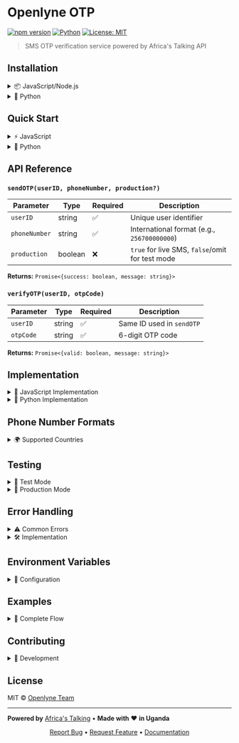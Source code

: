 # Openlyne OTP

[![npm version](https://badge.fury.io/js/openlyne-otp.svg)](https://badge.fury.io/js/openlyne-otp)
[![Python](https://img.shields.io/badge/python-3.6%2B-blue.svg)](https://python.org)
[![License: MIT](https://img.shields.io/badge/License-MIT-yellow.svg)](https://opensource.org/licenses/MIT)

> SMS OTP verification service powered by Africa's Talking API

## Installation

<details>
<summary>📦 JavaScript/Node.js</summary>

```bash
npm install openlyne-otp
# or
yarn add openlyne-otp
```

</details>

<details>
<summary>🐍 Python</summary>

```bash
pip install openlyne-otp
# or
pip install requests  # if using the snippet below
```

</details>

## Quick Start

<details>
<summary>⚡ JavaScript</summary>

```javascript
const { sendOTP, verifyOTP } = require('./otp');

const API_KEY = 'your-api-key-here';

// Send OTP
await sendOTP('user123', '256700000000', true); // production mode

// Verify OTP
const result = await verifyOTP('user123', '123456');
console.log(result.valid ? 'Valid' : 'Invalid');
```

</details>

<details>
<summary>🐍 Python</summary>

```python
from otp import send_otp, verify_otp

API_KEY = 'your-api-key-here'

# Send OTP
send_otp('user123', '256700000000', True)  # production mode

# Verify OTP
result = verify_otp('user123', '123456')
print('Valid' if result['valid'] else 'Invalid')
```

</details>

## API Reference

### `sendOTP(userID, phoneNumber, production?)`

| Parameter | Type | Required | Description |
|-----------|------|----------|-------------|
| `userID` | string | ✅ | Unique user identifier |
| `phoneNumber` | string | ✅ | International format (e.g., `256700000000`) |
| `production` | boolean | ❌ | `true` for live SMS, `false`/omit for test mode |

**Returns:** `Promise<{success: boolean, message: string}>`

### `verifyOTP(userID, otpCode)`

| Parameter | Type | Required | Description |
|-----------|------|----------|-------------|
| `userID` | string | ✅ | Same ID used in `sendOTP` |
| `otpCode` | string | ✅ | 6-digit OTP code |

**Returns:** `Promise<{valid: boolean, message: string}>`

## Implementation

<details>
<summary>📱 JavaScript Implementation</summary>

```javascript
const API_KEY = 'your-api-key-here';
const BASE_URL = 'https://openlyne.sliplane.app/webhook';

async function sendOTP(userID, phoneNumber, production = false) {
  const response = await fetch(`${BASE_URL}/send-otp`, {
    method: 'POST',
    headers: {
      'Content-Type': 'application/json',
      'X-API-Key': API_KEY,
    },
    body: JSON.stringify({
      uid: userID,
      phone: phoneNumber,
      production
    }),
  });
  
  if (!response.ok) throw new Error('Failed to send OTP');
  return response.json();
}

async function verifyOTP(userID, otpCode) {
  const response = await fetch(`${BASE_URL}/verify-otp`, {
    method: 'POST',
    headers: {
      'Content-Type': 'application/json',
      'X-API-Key': API_KEY,
    },
    body: JSON.stringify({
      uid: userID,
      code: otpCode,
    }),
  });
  
  if (!response.ok) throw new Error('Failed to verify OTP');
  return response.json();
}

module.exports = { sendOTP, verifyOTP };
```

</details>

<details>
<summary>🐍 Python Implementation</summary>

```python
import requests

API_KEY = 'your-api-key-here'
BASE_URL = 'https://openlyne.sliplane.app/webhook'

def send_otp(user_id, phone_number, production=False):
    """Send OTP to phone number"""
    response = requests.post(
        f'{BASE_URL}/send-otp',
        headers={
            'Content-Type': 'application/json',
            'X-API-Key': API_KEY,
        },
        json={
            'uid': user_id,
            'phone': phone_number,
            'production': production
        }
    )
    
    if not response.ok:
        raise Exception('Failed to send OTP')
    
    return response.json()

def verify_otp(user_id, otp_code):
    """Verify OTP code"""
    response = requests.post(
        f'{BASE_URL}/verify-otp',
        headers={
            'Content-Type': 'application/json',
            'X-API-Key': API_KEY,
        },
        json={
            'uid': user_id,
            'code': otp_code,
        }
    )
    
    if not response.ok:
        raise Exception('Failed to verify OTP')
    
    return response.json()
```

</details>

## Phone Number Formats

<details>
<summary>🌍 Supported Countries</summary>

| Country | Format | Example |
|---------|---------|---------|
| 🇺🇬 Uganda | `256XXXXXXXXX` | `256700000000` |
| 🇰🇪 Kenya | `254XXXXXXXXX` | `254700000000` |
| 🇹🇿 Tanzania | `255XXXXXXXXX` | `255700000000` |
| 🇷🇼 Rwanda | `250XXXXXXXXX` | `250700000000` |
| 🇳🇬 Nigeria | `234XXXXXXXXX` | `234700000000` |
| 🇬🇭 Ghana | `233XXXXXXXXX` | `233700000000` |
| 🇿🇦 South Africa | `27XXXXXXXXX` | `27700000000` |
| 🇺🇸 United States | `1XXXXXXXXXX` | `12345678901` |
| 🇬🇧 United Kingdom | `44XXXXXXXXX` | `447700000000` |

</details>

## Testing

<details>
<summary>🧪 Test Mode</summary>

```javascript
// Test mode (default)
await sendOTP('user123', '256700000000');
```

View test messages: [Africa's Talking Simulator](https://simulator.africastalking.com/)

</details>

<details>
<summary>🚀 Production Mode</summary>

```javascript
// Production mode
await sendOTP('user123', '256700000000', true);
```

Real SMS will be sent to the phone number.

</details>

## Error Handling

<details>
<summary>⚠️ Common Errors</summary>

| Error | Cause | Solution |
|-------|-------|----------|
| `Failed to send OTP` | Invalid API key or phone format | Check credentials and use international format |
| `Failed to verify OTP` | Wrong user ID or expired code | Ensure same `userID` for send/verify |
| `Network timeout` | Connection issues | Retry with exponential backoff |
| `OTP expired` | Code too old | Resend new OTP |

</details>

<details>
<summary>🛠️ Implementation</summary>

```javascript
// JavaScript
try {
  await sendOTP('user123', '256700000000', true);
} catch (error) {
  console.error('OTP Error:', error.message);
}
```

```python
# Python
try:
    send_otp('user123', '256700000000', True)
except Exception as error:
    print(f'OTP Error: {error}')
```

</details>

## Environment Variables

<details>
<summary>🔐 Configuration</summary>

```bash
# .env file
OPENLYNE_API_KEY=your-api-key-here
OPENLYNE_BASE_URL=https://openlyne.sliplane.app/webhook
```

```javascript
// JavaScript
const API_KEY = process.env.OPENLYNE_API_KEY;
```

```python
# Python
import os
API_KEY = os.getenv('OPENLYNE_API_KEY')
```

</details>

## Examples

<details>
<summary>🔄 Complete Flow</summary>

```javascript
async function authenticateUser(phoneNumber) {
  const userId = generateUserId();
  
  try {
    // Send OTP
    await sendOTP(userId, phoneNumber, true);
    console.log('OTP sent successfully');
    
    // Get user input (pseudo-code)
    const userOTP = await getUserInput();
    
    // Verify OTP
    const result = await verifyOTP(userId, userOTP);
    
    if (result.valid) {
      console.log('User authenticated');
      return { success: true, userId };
    } else {
      console.log('Invalid OTP');
      return { success: false, error: 'Invalid OTP' };
    }
  } catch (error) {
    console.error('Authentication failed:', error);
    return { success: false, error: error.message };
  }
}
```

</details>

## Contributing

<details>
<summary>🤝 Development</summary>

1. Fork the repository
2. Create feature branch: `git checkout -b feature/new-feature`
3. Commit changes: `git commit -am 'Add new feature'`
4. Push to branch: `git push origin feature/new-feature`
5. Submit pull request

</details>

## License

MIT © [Openlyne Team](https://github.com/openlyne)

---

**Powered by** [Africa's Talking](https://africastalking.com) • **Made with** ❤️ **in Uganda**

<p align="center">
  <a href="https://github.com/openlyne/otp/issues">Report Bug</a> •
  <a href="https://github.com/openlyne/otp/issues">Request Feature</a> •
  <a href="https://docs.openlyne.com">Documentation</a>
</p>
